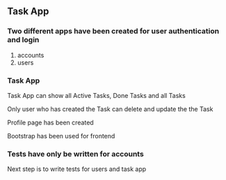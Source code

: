 ## Task App

### Two different apps have been created for user authentication and login

  1. accounts
  2. users
  
### Task App

Task App can show all Active Tasks, Done Tasks and all Tasks

Only user who has created the Task can delete and update the the Task

Profile page has been created 

Bootstrap has been used for frontend
  

### Tests have only be written for accounts

Next step is to write tests for users and task app



